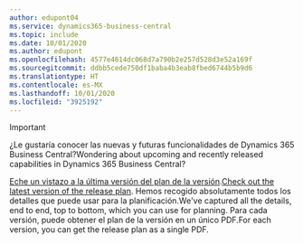 ```yaml
---
author: edupont04
ms.service: dynamics365-business-central
ms.topic: include
ms.date: 10/01/2020
ms.author: edupont
ms.openlocfilehash: 4577e4614dc068d7a790b2e257d528d3e52a169f
ms.sourcegitcommit: ddbb5cede750df1baba4b3eab8fbed6744b5b9d6
ms.translationtype: HT
ms.contentlocale: es-MX
ms.lasthandoff: 10/01/2020
ms.locfileid: "3925192"
---
```

> [!IMPORTANT]
>
> <span data-ttu-id="af435-101">¿Le gustaría conocer las nuevas y futuras funcionalidades de Dynamics 365 Business Central?</span><span class="sxs-lookup"><span data-stu-id="af435-101">Wondering about upcoming and recently released capabilities in Dynamics 365 Business Central?</span></span>
>
> <span data-ttu-id="af435-102">[Eche un vistazo a la última versión del plan de la versión](https://go.microsoft.com/fwlink/?linkid=2047422).</span><span class="sxs-lookup"><span data-stu-id="af435-102">[Check out the latest version of the release plan](https://go.microsoft.com/fwlink/?linkid=2047422).</span></span> <span data-ttu-id="af435-103">Hemos recogido absolutamente todos los detalles que puede usar para la planificación.</span><span class="sxs-lookup"><span data-stu-id="af435-103">We've captured all the details, end to end, top to bottom, which you can use for planning.</span></span> <span data-ttu-id="af435-104">Para cada versión, puede obtener el plan de la versión en un único PDF.</span><span class="sxs-lookup"><span data-stu-id="af435-104">For each version, you can get the release plan as a single PDF.</span></span>  
